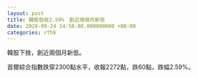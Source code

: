 ```yaml
---
layout: post
title: 韓股低收2.59%　創近兩個月新低
date: 2020-09-24 14:58:08.000000000 +08:00
categories: rthk
---
```


韓股下挫，創近兩個月新低。

首爾綜合指數跌穿2300點水平，收報2272點，跌60點，跌幅2.59%。
